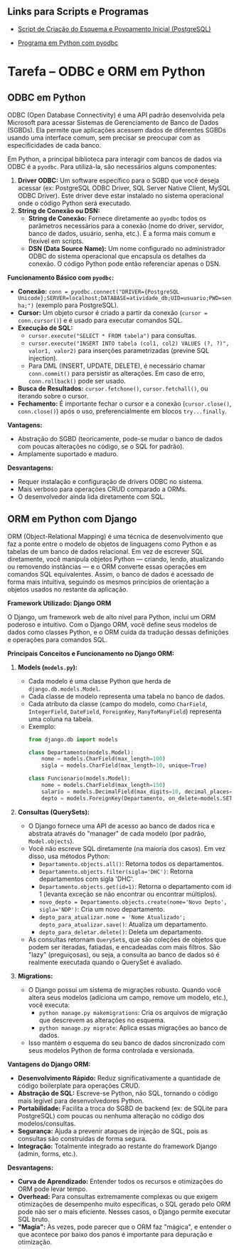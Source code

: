 ## Links para Scripts e Programas

* [Script de Criação do Esquema e Povoamento Inicial (PostgreSQL)](./scripts_db/schema_e_dados_atividadesbd.sql)

* [Programa em Python com pyodbc](./programa_odbc.py)


# Tarefa – ODBC e ORM em Python

## ODBC em Python

ODBC (Open Database Connectivity) é uma API padrão desenvolvida pela Microsoft para acessar Sistemas de Gerenciamento de Banco de Dados (SGBDs). Ela permite que aplicações acessem dados de diferentes SGBDs usando uma interface comum, sem precisar se preocupar com as especificidades de cada banco.

Em Python, a principal biblioteca para interagir com bancos de dados via ODBC é a `pyodbc`. Para utilizá-la, são necessários alguns componentes:

1.  **Driver ODBC:** Um software específico para o SGBD que você deseja acessar (ex: PostgreSQL ODBC Driver, SQL Server Native Client, MySQL ODBC Driver). Este driver deve estar instalado no sistema operacional onde o código Python será executado.
2.  **String de Conexão ou DSN:**
    * **String de Conexão:** Fornece diretamente ao `pyodbc` todos os parâmetros necessários para a conexão (nome do driver, servidor, banco de dados, usuário, senha, etc.). É a forma mais comum e flexível em scripts.
    * **DSN (Data Source Name):** Um nome configurado no administrador ODBC do sistema operacional que encapsula os detalhes da conexão. O código Python pode então referenciar apenas o DSN.

**Funcionamento Básico com `pyodbc`:**

* **Conexão:** `conn = pyodbc.connect("DRIVER={PostgreSQL Unicode};SERVER=localhost;DATABASE=atividade_db;UID=usuario;PWD=senha;")` (exemplo para PostgreSQL).
* **Cursor:** Um objeto cursor é criado a partir da conexão (`cursor = conn.cursor()`) e é usado para executar comandos SQL.
* **Execução de SQL:**
    * `cursor.execute("SELECT * FROM tabela")` para consultas.
    * `cursor.execute("INSERT INTO tabela (col1, col2) VALUES (?, ?)", valor1, valor2)` para inserções parametrizadas (previne SQL injection).
    * Para DML (INSERT, UPDATE, DELETE), é necessário chamar `conn.commit()` para persistir as alterações. Em caso de erro, `conn.rollback()` pode ser usado.
* **Busca de Resultados:** `cursor.fetchone()`, `cursor.fetchall()`, ou iterando sobre o cursor.
* **Fechamento:** É importante fechar o cursor e a conexão (`cursor.close()`, `conn.close()`) após o uso, preferencialmente em blocos `try...finally`.

**Vantagens:**
* Abstração do SGBD (teoricamente, pode-se mudar o banco de dados com poucas alterações no código, se o SQL for padrão).
* Amplamente suportado e maduro.

**Desvantagens:**
* Requer instalação e configuração de drivers ODBC no sistema.
* Mais verboso para operações CRUD comparado a ORMs.
* O desenvolvedor ainda lida diretamente com SQL.

## ORM em Python com Django

ORM (Object-Relational Mapping) é uma técnica de desenvolvimento que faz a ponte entre o modelo de objetos de linguagens como Python e as tabelas de um banco de dados relacional. Em vez de escrever SQL diretamente, você manipula objetos Python — criando, lendo, atualizando ou removendo instâncias — e o ORM converte essas operações em comandos SQL equivalentes. Assim, o banco de dados é acessado de forma mais intuitiva, seguindo os mesmos princípios de orientação a objetos usados no restante da aplicação.

**Framework Utilizado: Django ORM**

O Django, um framework web de alto nível para Python, inclui um ORM poderoso e intuitivo. Com o Django ORM, você define seus modelos de dados como classes Python, e o ORM cuida da tradução dessas definições e operações para comandos SQL.

**Principais Conceitos e Funcionamento no Django ORM:**

1.  **Models (`models.py`):**
    * Cada modelo é uma classe Python que herda de `django.db.models.Model`.
    * Cada classe de modelo representa uma tabela no banco de dados.
    * Cada atributo da classe (campo do modelo, como `CharField`, `IntegerField`, `DateField`, `ForeignKey`, `ManyToManyField`) representa uma coluna na tabela.
    * Exemplo:
        ```python
        from django.db import models

        class Departamento(models.Model):
            nome = models.CharField(max_length=100)
            sigla = models.CharField(max_length=10, unique=True)

        class Funcionario(models.Model):
            nome = models.CharField(max_length=150)
            salario = models.DecimalField(max_digits=10, decimal_places=2) # Exemplo, Django usa DecimalField para dinheiro
            depto = models.ForeignKey(Departamento, on_delete=models.SET_NULL, null=True)
        ```

2.  **Consultas (QuerySets):**
    * O Django fornece uma API de acesso ao banco de dados rica e abstrata através do "manager" de cada modelo (por padrão, `Model.objects`).
    * Você não escreve SQL diretamente (na maioria dos casos). Em vez disso, usa métodos Python:
        * `Departamento.objects.all()`: Retorna todos os departamentos.
        * `Departamento.objects.filter(sigla='DHC')`: Retorna departamentos com sigla 'DHC'.
        * `Departamento.objects.get(id=1)`: Retorna o departamento com id 1 (levanta exceção se não encontrar ou encontrar múltiplos).
        * `novo_depto = Departamento.objects.create(nome='Novo Depto', sigla='NDP')`: Cria um novo departamento.
        * `depto_para_atualizar.nome = 'Nome Atualizado'; depto_para_atualizar.save()`: Atualiza um departamento.
        * `depto_para_deletar.delete()`: Deleta um departamento.
    * As consultas retornam `QuerySet`s, que são coleções de objetos que podem ser iteradas, fatiadas, e encadeadas com mais filtros. São "lazy" (preguiçosas), ou seja, a consulta ao banco de dados só é realmente executada quando o QuerySet é avaliado.

3.  **Migrations:**
    * O Django possui um sistema de migrações robusto. Quando você altera seus modelos (adiciona um campo, remove um modelo, etc.), você executa:
        * `python manage.py makemigrations`: Cria os arquivos de migração que descrevem as alterações no esquema.
        * `python manage.py migrate`: Aplica essas migrações ao banco de dados.
    * Isso mantém o esquema do seu banco de dados sincronizado com seus modelos Python de forma controlada e versionada.

**Vantagens do Django ORM:**
* **Desenvolvimento Rápido:** Reduz significativamente a quantidade de código boilerplate para operações CRUD.
* **Abstração de SQL:** Escreve-se Python, não SQL, tornando o código mais legível para desenvolvedores Python.
* **Portabilidade:** Facilita a troca do SGBD de backend (ex: de SQLite para PostgreSQL) com poucas ou nenhuma alteração no código dos modelos/consultas.
* **Segurança:** Ajuda a prevenir ataques de injeção de SQL, pois as consultas são construídas de forma segura.
* **Integração:** Totalmente integrado ao restante do framework Django (admin, forms, etc.).

**Desvantagens:**
* **Curva de Aprendizado:** Entender todos os recursos e otimizações do ORM pode levar tempo.
* **Overhead:** Para consultas extremamente complexas ou que exigem otimizações de desempenho muito específicas, o SQL gerado pelo ORM pode não ser o mais eficiente. Nesses casos, o Django permite executar SQL bruto.
* **"Magia":** Às vezes, pode parecer que o ORM faz "mágica", e entender o que acontece por baixo dos panos é importante para depuração e otimização.